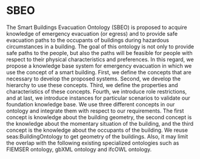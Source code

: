 # SBEO

The Smart Buildings Evacuation Ontology (SBEO) is proposed to acquire knowledge of emergency evacuation (or egress) and to provide safe evacuation paths to the occupants of buildings during hazardous circumstances in a building. The goal of this ontology is not only to provide safe paths to the people, but also the paths will be feasible for people with respect to their physical characteristics and preferences. In this regard, we propose a knowledge base system for emergency evacuation in which we use the concept of a smart building. First, we define the concepts that are necessary to develop the proposed systems. Second, we develop the hierarchy to use these concepts. Third, we define the properties and characteristics of these concepts. Fourth, we introduce role restrictions, and at last, we introduce instances for particular scenarios to validate our foundation knowledge base. We use three different concepts in our ontology and integrate them with respect to our requirements. The first concept is knowledge about the building geometry, the second concept is the knowledge about the momentary situation of the building, and the third concept is the knowledge about the occupants of the building. We reuse seas:BuildingOntology to get geometry of the buildings. Also, it may limit the overlap with the following existing specialized ontologies such as FIEMSER ontology, gbXML ontology and ifcOWL ontology.
